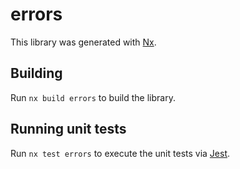 # errors

This library was generated with [Nx](https://nx.dev).

## Building

Run `nx build errors` to build the library.

## Running unit tests

Run `nx test errors` to execute the unit tests via [Jest](https://jestjs.io).
